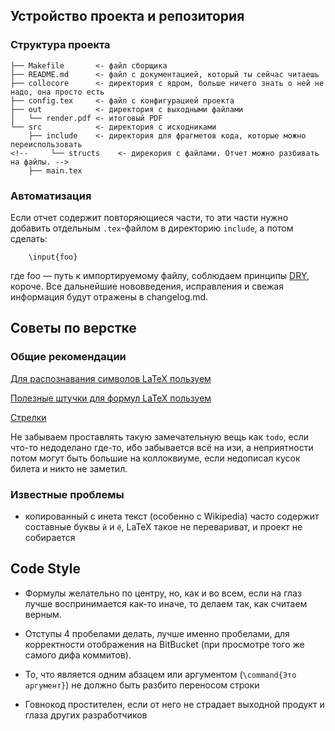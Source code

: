 ## Устройство проекта и репозитория

### Структура проекта
```
├── Makefile       <- файл сборщика
├── README.md      <- файл с документацией, который ты сейчас читаешь
├── collocore      <- директория с ядром, больше ничего знать о ней не надо, она просто есть
├── config.tex     <- файл с конфигурацией проекта
├── out            <- директория с выходными файлами
│   └── render.pdf <- итоговый PDF
└── src            <- директория с исходниками
    ├── include    <- директория для фрагметов кода, которые можно переиспользовать
<!--     └── structs    <- дирекория с файлами. Отчет можно разбивать на файлы. -->
    ├── main.tex
```

### Автоматизация
<!-- Все происходит максимально автоматически, чистка после сборки и создание недостающей папки `out`
например, если ее удалили случайно. Верстать надо только файлы в директории `structs`, они должны
быть названы номером без лидирующего нуля, номер файла соответствует номеру билета, `7.tex` например. -->

Если отчет содержит повторяющиеся части, то эти части нужно добавить отдельным
`.tex`-файлом в директорию `include`, а потом сделать:
```
    \input{foo}
```
где foo — путь к импортируемому файлу, соблюдаем принципы [DRY](http://bit.ly/1I8A7r2), короче.
Все дальнейшие нововведения, исправления и свежая информация будут отражены в changelog.md.

## Советы по верстке
### Общие рекомендации

[Для распознавания символов LaTeX пользуем](http://detexify.kirelabs.org/classify.html)

[Полезные штучки для формул LaTeX пользуем](http://bit.ly/2mbPciw)

[Стрелки](http://garsia.math.yorku.ca/MPWP/LATEXmath/arrow1.gif)

Не забываем проставлять такую замечательную вещь как `todo`, если что-то недоделано где-то, ибо
забывается всё на изи, а неприятности потом могут быть большие на коллоквиуме, если недописал кусок билета и никто не заметил.

### Известные проблемы

* копированный с инета текст (особенно с Wikipedia) часто содержит составные буквы `й` и `ё`, LaTeX такое не перевариват, и проект не собирается

## Code Style

* Формулы желательно по центру, но, как и во всем, если на глаз лучше воспринимается как-то иначе, то делаем так, как считаем верным.

* Отступы 4 пробелами делать, лучше именно пробелами, для корректности отображения на BitBucket (при просмотре того же самого дифа коммитов).

* То, что является одним абзацем или аргументом (`\command{Это аргумент}`) не должно быть разбито переносом строки

* Говнокод простителен, если от него не страдает выходной продукт и глаза других разработчиков